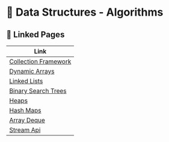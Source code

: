 # 🚀 Data Structures - Algorithms



## 🔎 Linked Pages
| Link |
|------|
| [Collection Framework](./Collection_Framework/README.md) |
| [Dynamic Arrays](./Dynamic_Arrays/README.md) |
| [Linked Lists](./Linked_Lists/README.md) |
| [Binary Search Trees](./Binary_Search_Trees/README.md) |
| [Heaps](./Heaps/README.md) |
| [Hash Maps](./Hash_Maps/README.md) |
| [Array Deque](./Array_Deque/README.md) |
| [Stream Api](./Stream_Api/README.md) |
